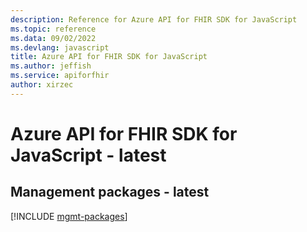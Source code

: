 ```yaml
---
description: Reference for Azure API for FHIR SDK for JavaScript
ms.topic: reference
ms.data: 09/02/2022
ms.devlang: javascript
title: Azure API for FHIR SDK for JavaScript
ms.author: jeffish
ms.service: apiforfhir
author: xirzec
---
```

# Azure API for FHIR SDK for JavaScript - latest

## Management packages - latest
[!INCLUDE [mgmt-packages](api-for-fhir-mgmt-index.md)]